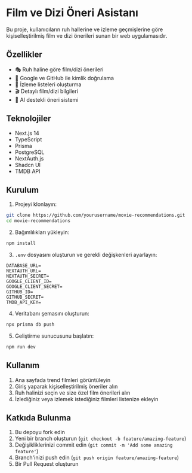 # Film ve Dizi Öneri Asistanı

Bu proje, kullanıcıların ruh hallerine ve izleme geçmişlerine göre kişiselleştirilmiş film ve dizi önerileri sunan bir web uygulamasıdır.

## Özellikler

- 🎭 Ruh haline göre film/dizi önerileri
- 🔐 Google ve GitHub ile kimlik doğrulama
- 📝 İzleme listeleri oluşturma
- 🎬 Detaylı film/dizi bilgileri
- 🤖 AI destekli öneri sistemi

## Teknolojiler

- Next.js 14
- TypeScript
- Prisma
- PostgreSQL
- NextAuth.js
- Shadcn UI
- TMDB API

## Kurulum

1. Projeyi klonlayın:

```bash
git clone https://github.com/yourusername/movie-recommendations.git
cd movie-recommendations
```

2. Bağımlılıkları yükleyin:

```bash
npm install
```

3. `.env` dosyasını oluşturun ve gerekli değişkenleri ayarlayın:

```env
DATABASE_URL=
NEXTAUTH_URL=
NEXTAUTH_SECRET=
GOOGLE_CLIENT_ID=
GOOGLE_CLIENT_SECRET=
GITHUB_ID=
GITHUB_SECRET=
TMDB_API_KEY=
```

4. Veritabanı şemasını oluşturun:

```bash
npx prisma db push
```

5. Geliştirme sunucusunu başlatın:

```bash
npm run dev
```

## Kullanım

1. Ana sayfada trend filmleri görüntüleyin
2. Giriş yaparak kişiselleştirilmiş öneriler alın
3. Ruh halinizi seçin ve size özel film önerileri alın
4. İzlediğiniz veya izlemek istediğiniz filmleri listenize ekleyin

## Katkıda Bulunma

1. Bu depoyu fork edin
2. Yeni bir branch oluşturun (`git checkout -b feature/amazing-feature`)
3. Değişikliklerinizi commit edin (`git commit -m 'Add some amazing feature'`)
4. Branch'inizi push edin (`git push origin feature/amazing-feature`)
5. Bir Pull Request oluşturun
